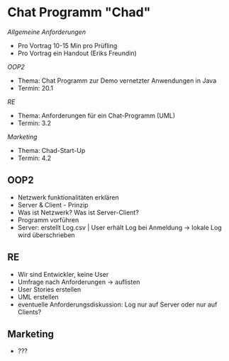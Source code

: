 # Chat Programm "Chad"

*Allgemeine Anforderungen*
- Pro Vortrag 10-15 Min pro Prüfling
- Pro Vortrag ein Handout (Eriks Freundin)

*OOP2*
- Thema: Chat Programm zur Demo vernetzter Anwendungen in Java
- Termin: 20.1

*RE*
- Thema: Anforderungen für ein Chat-Programm (UML)
- Termin: 3.2

*Marketing*
- Thema: Chad-Start-Up
- Termin: 4.2

## OOP2

- Netzwerk funktionalitäten erklären
- Server & Client - Prinzip
- Was ist Netzwerk? Was ist Server-Client?
- Programm vorführen
- Server: erstellt Log.csv | User erhält Log bei Anmeldung -> lokale Log wird überschrieben

## RE

- Wir sind Entwickler, keine User
- Umfrage nach Anforderungen -> auflisten
- User Stories erstellen
- UML erstellen
- eventuelle Anforderungsdiskussion: Log nur auf Server oder nur auf Clients?

## Marketing

- ???

